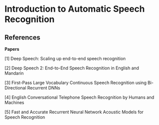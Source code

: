 Introduction to Automatic Speech Recognition
============================================

## References

**Papers**

[1] Deep Speech: Scaling up end-to-end speech recognition

[2] Deep Speech 2: End-to-End Speech Recognition in English and Mandarin

[3] First-Pass Large Vocabulary Continuous Speech Recognition using Bi-Directional Recurrent DNNs

[4] English Conversational Telephone Speech Recognition by Humans and Machines

[5] Fast and Accurate Recurrent Neural Network Acoustic Models for Speech Recognition
